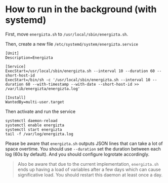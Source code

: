 # How to run in the background (with systemd)

First, move `energizta.sh` to `/usr/local/sbin/energizta.sh`.

Then, create a new file `/etc/systemd/system/energizta.service`

```
[Unit]
Description=Energizta

[Service]
ExecStart=/usr/local/sbin/energizta.sh --interval 10 --duration 60 --short-host-id
ExecStart=/bin/sh -c '/usr/local/sbin/energizta.sh --interval 10 --duration 60 --with-timestamp --with-date --short-host-id >> /var/lib/energizta/energizta.log'

[Install]
WantedBy=multi-user.target
```

Then activate and run the service

```
systemctl daemon-reload
systemctl enable energizta
systemctl start energizta
tail -f /var/log/energizta.log
```

Please be aware that `energizta.sh` outputs JSON lines that can take a lot of space overtime. You should use `--duration` set the duration between each log (60s by default). And you should configure logrotate accordingly.

> Also be aware that due to the current implementation, `energizta.sh` ends up having a load of variables after a few days which can cause significative load. You should restart this daemon at least once a day.
